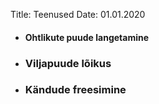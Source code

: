 Title: Teenused
Date: 01.01.2020



  - #### Ohtlikute puude langetamine
  - ### Viljapuude lõikus
  - ### Kändude freesimine